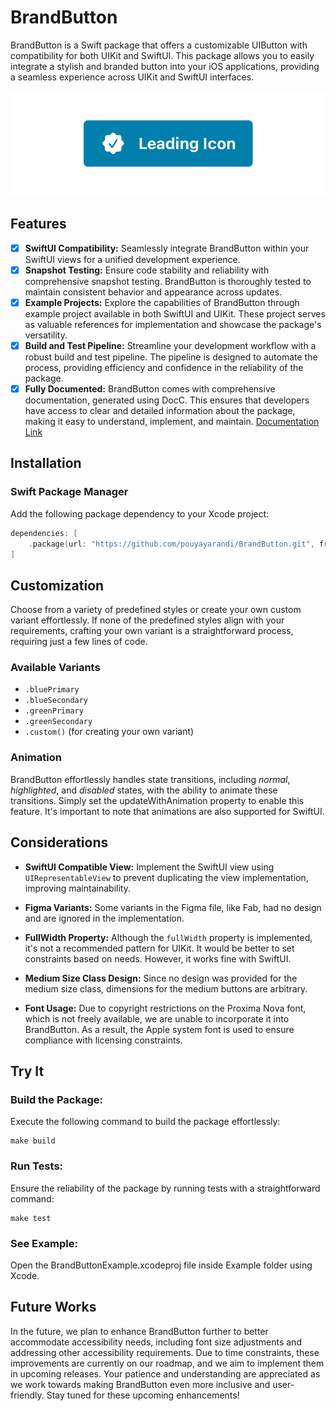 # BrandButton

BrandButton is a Swift package that offers a customizable UIButton with compatibility for both UIKit and SwiftUI. 
This package allows you to easily integrate a stylish and branded button into your iOS applications, providing a seamless experience across UIKit and SwiftUI interfaces.

![Snapshot](Tests/BrandButtonTests/__Snapshots__/BrandButtonTests/testBrandButton_LeadingIcon.1.png)

## Features

- [x] **SwiftUI Compatibility:** Seamlessly integrate BrandButton within your SwiftUI views for a unified development experience.
- [x] **Snapshot Testing:** Ensure code stability and reliability with comprehensive snapshot testing. 
BrandButton is thoroughly tested to maintain consistent behavior and appearance across updates.
- [x] **Example Projects:** Explore the capabilities of BrandButton through example project available in both SwiftUI and UIKit. 
These project serves as valuable references for implementation and showcase the package's versatility.
- [x] **Build and Test Pipeline:** Streamline your development workflow with a robust build and test pipeline. 
The pipeline is designed to automate the process, providing efficiency and confidence in the reliability of the package.
- [x] **Fully Documented:** BrandButton comes with comprehensive documentation, generated using DocC.
This ensures that developers have access to clear and detailed information about the package,
making it easy to understand, implement, and maintain. [Documentation Link](https://pouyayarandi.github.io/BrandButton/documentation/brandbutton)

## Installation

### Swift Package Manager

Add the following package dependency to your Xcode project:

```swift
dependencies: [
    .package(url: "https://github.com/pouyayarandi/BrandButton.git", from: "1.0.0")
]
```

## Customization

Choose from a variety of predefined styles or create your own custom variant effortlessly. 
If none of the predefined styles align with your requirements, 
crafting your own variant is a straightforward process, requiring just a few lines of code.

### Available Variants

- `.bluePrimary`
- `.blueSecondary`
- `.greenPrimary`
- `.greenSecondary`
- `.custom()` (for creating your own variant)

### Animation

BrandButton effortlessly handles state transitions, including *normal*, *highlighted*, and *disabled* states, with the ability to animate these transitions. 
Simply set the updateWithAnimation property to enable this feature. 
It's important to note that animations are also supported for SwiftUI.

## Considerations

- **SwiftUI Compatible View:** Implement the SwiftUI view using `UIRepresentableView` to prevent duplicating the view implementation, improving maintainability.

- **Figma Variants:** Some variants in the Figma file, like Fab, had no design and are ignored in the implementation.

- **FullWidth Property:** Although the `fullWidth` property is implemented, it's not a recommended pattern for UIKit.
  It would be better to set constraints based on needs. However, it works fine with SwiftUI.

- **Medium Size Class Design:** Since no design was provided for the medium size class, dimensions for the medium buttons are arbitrary.

- **Font Usage:** Due to copyright restrictions on the Proxima Nova font, which is not freely available, we are unable to incorporate it into BrandButton.
  As a result, the Apple system font is used to ensure compliance with licensing constraints.

## Try It

### Build the Package:

Execute the following command to build the package effortlessly:

```
make build
```

### Run Tests:

Ensure the reliability of the package by running tests with a straightforward command:

```
make test
```

### See Example:

Open the BrandButtonExample.xcodeproj file inside Example folder using Xcode.

## Future Works

In the future, we plan to enhance BrandButton further to better accommodate accessibility needs, 
including font size adjustments and addressing other accessibility requirements. Due to time constraints, 
these improvements are currently on our roadmap, and we aim to implement them in upcoming releases. 
Your patience and understanding are appreciated as we work towards making BrandButton even more inclusive and user-friendly. 
Stay tuned for these upcoming enhancements!

